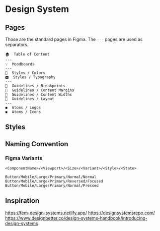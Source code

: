 # Design System

## Pages

Those are the standard pages in Figma. The `---` pages are used as separators.

```
🏠  Table of Content
---
💡  Moodboards
---
🎨  Styles / Colors
🅰  Styles / Typography
---
📐  Guidelines / Breakpoints
📐  Guidelines / Content Margins
📐  Guidelines / Content Widths
📐  Guidelines / Layout
---
◼  Atoms / Logos
◼  Atoms / Icons
```

## Styles

## Naming Convention

### Figma Variants

```
<ComponentName>/<Viewport>/<Size>/<Variant>/<Style>/<State>

Button/Mobile/Large/Primary/Normal/Normal
Button/Mobile/Large/Primary/Reversed/Focused
Button/Mobile/Large/Primary/Normal/Pressed
```

## Inspiration

https://fem-design-systems.netlify.app/
https://designsystemsrepo.com/
https://www.designbetter.co/design-systems-handbook/introducing-design-systems
